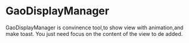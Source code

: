 # GaoDisplayManager
GaoDisplayManager is convinence tool,to show view with animation,and make toast.
You just need focus on the content of the view to de added.
